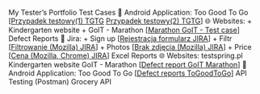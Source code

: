 My Tester’s Portfolio
  Test Cases
    📱 Android Application: Too Good To Go [[Przypadek testowy(1) TGTG](https://github.com/user-attachments/assets/c97f4d3f-dc70-4258-aa59-ad20d2b1fe0f) [Przypadek testowy(2) TGTG](https://github.com/user-attachments/assets/81eb5d8b-ab46-4785-a4b4-21ee05addb02)]
    🌐 Websites:
       + Kindergarten website
       + GoIT - Marathon [[Marathon GoIT - Test case](https://github.com/user-attachments/assets/514e76e3-6f7e-4227-a0e6-a1236efd6bce)]
  Defect Reports
  📌 Jira:
      + Sign up [[Rejestracja formularz JIRA](https://github.com/user-attachments/assets/3a27becb-de8e-4830-9468-73c0bb55ff8b)]
      + Filtr [[Filtrowanie (Mozilla) JIRA](https://github.com/user-attachments/assets/b0667d43-e1ef-4951-a99a-76a0956bb54a)]
      + Photos [[Brak zdjęcia (Mozilla) JIRA](https://github.com/user-attachments/assets/e008ebba-70ed-4002-bc70-cc7f19fad193)]
      + Price [[Cena (Mozilla, Chrome) JIRA](https://github.com/user-attachments/assets/18bd7540-794c-43b8-9283-c303c971b63c)]
  Excel Reports
    🌐 Websites:
        testspring.pl
        Kindergarten website
        GoIT - Marathon [[Defect report GoIT Marathon](https://github.com/user-attachments/assets/32ea222e-1285-48bd-971f-3907c916efb2)]
    📱 Android Application: Too Good To Go [[Defect reports ToGoodToGo](https://github.com/user-attachments/assets/8e396001-e5eb-40c2-b188-c31c1ee7eed5)]
  API Testing (Postman)
    Grocery API
